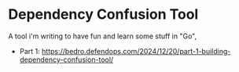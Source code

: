 # Dependency Confusion Tool

A tool i'm writing to have fun and learn some stuff in "Go", 

- Part 1: https://bedro.defendops.com/2024/12/20/part-1-building-dependency-confusion-tool/